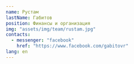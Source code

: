 ```yaml
---
name: Рустам
lastName: Габитов
position: Финансы и организация
img: "assets/img/team/rustam.jpg"
contacts:
  - messenger: "facebook"
    href: "https://www.facebook.com/gabitovr"
lang: en
---
```

